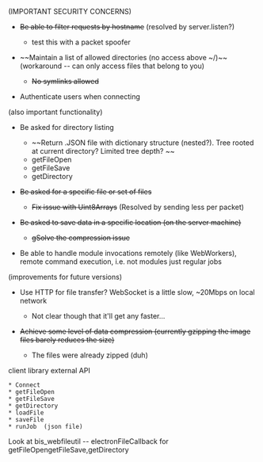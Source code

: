 (IMPORTANT SECURITY CONCERNS)
* ~~Be able to filter requests by hostname~~ (resolved by server.listen?)
    * test this with a packet spoofer

* ~~Maintain a list of allowed directories (no access above ~/)~~ (workaround -- can only access files that belong to you)
    * ~~No symlinks allowed~~

* Authenticate users when connecting 

(also important functionality)

* Be asked for directory listing 
	* ~~Return .JSON file with dictionary structure (nested?). Tree rooted at current directory? Limited tree depth? ~~
	* getFileOpen
	* getFileSave
	* getDirectory

* ~~Be asked for a specific file or set of files~~
    * ~~Fix issue with Uint8Arrays~~ (Resolved by sending less per packet)

* ~~Be asked to save data in a specific location (on the server machine)~~
    * ~~gSolve the compression issue~~

* Be able to handle module invocations remotely (like WebWorkers), remote command execution, i.e. not modules just regular jobs

(improvements for future versions)

* Use HTTP for file transfer? WebSocket is a little slow, ~20Mbps on local network
    * Not clear though that it'll get any faster...

* ~~Achieve some level of data compression (currently gzipping the image files barely reduces the size)~~
    * The files were already zipped (duh)

client library external API

	* Connect
	* getFileOpen
	* getFileSave
	* getDirectory
	* loadFile
	* saveFile 
	* runJob  (json file)

Look at bis_webfileutil -- electronFileCallback for getFileOpengetFileSave,getDirectory